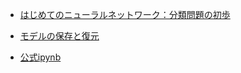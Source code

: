 + [はじめてのニューラルネットワーク：分類問題の初歩](https://www.tensorflow.org/tutorials/keras/basic_classification?hl=ja)
+ [モデルの保存と復元](https://www.tensorflow.org/tutorials/keras/save_and_restore_models?hl=ja)

+ [公式ipynb](https://github.com/tensorflow/docs/blob/master/site/ja/tutorials/keras/basic_classification.ipynb)
